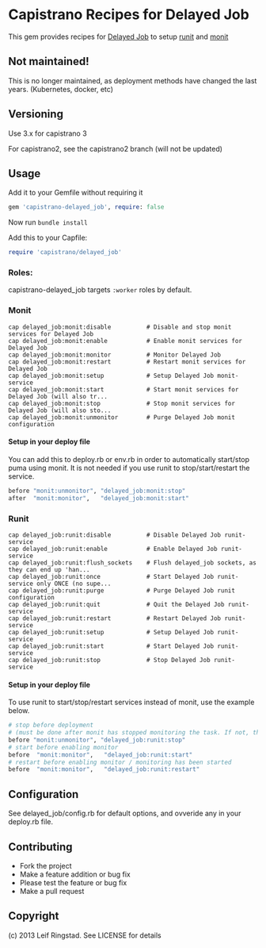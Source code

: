 # Capistrano Recipes for Delayed Job

This gem provides recipes for [Delayed Job](https://github.com/collectiveidea/delayed_job) to setup [runit](smarden.org/runit/) and [monit](http://mmonit.com/monit)

## Not maintained!

This is no longer maintained, as deployment methods have changed the last years. (Kubernetes, docker, etc)

## Versioning

Use 3.x for capistrano 3

For capistrano2, see the capistrano2 branch (will not be updated)

## Usage

Add it to your Gemfile without requiring it

```ruby
gem 'capistrano-delayed_job', require: false
```

Now run ```bundle install```

Add this to your Capfile:

```ruby
require 'capistrano/delayed_job'
```
### Roles:

capistrano-delayed_job targets ```:worker``` roles by default.

### Monit

```
cap delayed_job:monit:disable          # Disable and stop monit services for Delayed Job
cap delayed_job:monit:enable           # Enable monit services for Delayed Job
cap delayed_job:monit:monitor          # Monitor Delayed Job
cap delayed_job:monit:restart          # Restart monit services for Delayed Job
cap delayed_job:monit:setup            # Setup Delayed Job monit-service
cap delayed_job:monit:start            # Start monit services for Delayed Job (will also tr...
cap delayed_job:monit:stop             # Stop monit services for Delayed Job (will also sto...
cap delayed_job:monit:unmonitor        # Purge Delayed Job monit configuration
```

#### Setup in your deploy file

You can add this to deploy.rb or env.rb in order to automatically start/stop puma using monit. It is not needed if you use runit to stop/start/restart the service.

```ruby
before "monit:unmonitor", "delayed_job:monit:stop"
after  "monit:monitor",   "delayed_job:monit:start"
```

### Runit

```
cap delayed_job:runit:disable          # Disable Delayed Job runit-service
cap delayed_job:runit:enable           # Enable Delayed Job runit-service
cap delayed_job:runit:flush_sockets    # Flush delayed_job sockets, as they can end up 'han...
cap delayed_job:runit:once             # Start Delayed Job runit-service only ONCE (no supe...
cap delayed_job:runit:purge            # Purge Delayed Job runit configuration
cap delayed_job:runit:quit             # Quit the Delayed Job runit-service
cap delayed_job:runit:restart          # Restart Delayed Job runit-service
cap delayed_job:runit:setup            # Setup Delayed Job runit-service
cap delayed_job:runit:start            # Start Delayed Job runit-service
cap delayed_job:runit:stop             # Stop Delayed Job runit-service
```

#### Setup in your deploy file

To use runit to start/stop/restart services instead of monit, use the example below.

```ruby
# stop before deployment
# (must be done after monit has stopped monitoring the task. If not, the service will be restarted by monit)
before "monit:unmonitor", "delayed_job:runit:stop"
# start before enabling monitor
before  "monit:monitor",   "delayed_job:runit:start"
# restart before enabling monitor / monitoring has been started
before  "monit:monitor",   "delayed_job:runit:restart"
```

## Configuration

See delayed_job/config.rb for default options, and ovveride any in your deploy.rb file.

## Contributing

* Fork the project
* Make a feature addition or bug fix
* Please test the feature or bug fix
* Make a pull request

## Copyright

(c) 2013 Leif Ringstad. See LICENSE for details
